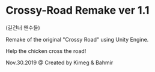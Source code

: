 # Crossy-Road Remake ver 1.1
(길건너 왠수들)

Remake of the original "Crossy Road" using Unity Engine.

Help the chicken cross the road!

Nov.30.2019 @ Created by Kimeg & Bahmir
